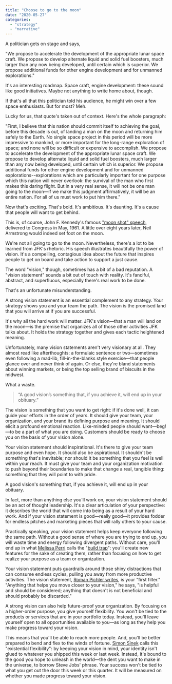 ```yaml
---
title: "Choose to go to the moon"
date: "2020-05-27"
categories: 
  - "strategy"
  - "narrative"
---
```


A politician gets on stage and says,

"We propose to accelerate the development of the appropriate lunar space craft. We propose to develop alternate liquid and solid fuel boosters, much larger than any now being developed, until certain which is superior. We propose additional funds for other engine development and for unmanned explorations."

It's an interesting roadmap. Space craft, engine development: these sound like good initiatives. Maybe not anything to write home about, though.

If that's all that this politician told his audience, he might win over a few space enthusiasts. But for most? Meh.

Lucky for us, that quote's taken out of context. Here's the whole paragraph:

"First, I believe that this nation should commit itself to achieving the goal, before this decade is out, of landing a man on the moon and returning him safely to the Earth. No single space project in this period will be more impressive to mankind, or more important for the long-range exploration of space; and none will be so difficult or expensive to accomplish. We propose to accelerate the development of the appropriate lunar space craft. We propose to develop alternate liquid and solid fuel boosters, much larger than any now being developed, until certain which is superior. We propose additional funds for other engine development and for unmanned explorations--explorations which are particularly important for one purpose which this nation will never overlook: the survival of the man who first makes this daring flight. But in a very real sense, it will not be one man going to the moon—if we make this judgment affirmatively, it will be an entire nation. For all of us must work to put him there."

Now that's exciting. That's bold. It's ambitious. It's daunting. It's a cause that people will want to get behind.

This is, of course, John F. Kennedy's famous ["moon shot" speech](https://www.space.com/11772-president-kennedy-historic-speech-moon-space.html), delivered to Congress in May, 1961. A little over eight years later, Neil Armstrong would indeed set foot on the moon.

We're not all going to go to the moon. Nevertheless, there's a lot to be learned from JFK's rhetoric. His speech illustrates beautifully the power of vision. It's a compelling, contagious idea about the future that inspires people to get on board and take action to support a just cause.

The word "vision," though, sometimes has a bit of a bad reputation. A "vision statement" sounds a bit out of touch with reality. It's fanciful, abstract, and superfluous, especially there's real work to be done.

That's an unfortunate misunderstanding.

A strong vision statement is an essential complement to any strategy. Your strategy shows you and your team the path. The vision is the promised land that you will arrive at if you are successful.

It's why all the hard work will matter. JFK's vision—that a man will land on the moon—is the premise that organizes all of those other activities JFK talks about. It holds the strategy together and gives each tactic heightened meaning.

Unfortunately, many vision statements aren't very visionary at all. They almost read like afterthoughts: a formulaic sentence or two—sometimes even following a mad-lib, fill-in-the-blanks style exercise—that people glance over and never think of again. Or else, they're bland statements about winning markets, or being the top selling brand of biscuits in the midwest.

What a waste.

> “A good vision’s something that, if you achieve it, will end up in your obituary.”

The vision is something that you want to get right: if it's done well, it can guide your efforts in the order of years. It should give your team, your organization, and your brand its defining purpose and meaning. It should elicit a profound emotional reaction. Like-minded people should want—beg!—to be a part of what you are doing. Customers should be ready to choose you on the basis of your vision alone.

Your vision statement should inspirational. It's there to give your team purpose and even hope. It should also be aspirational. It shouldn't be something that's inevitable; nor should it be something that you feel is well within your reach. It must give your team and your organization motivation to push beyond their boundaries to make that change a real, tangible thing: something that they will point to with pride.

A good vision's something that, if you achieve it, will end up in your obituary.

In fact, more than anything else you'll work on, your vision statement should be an act of thought leadership. It's a clear articulation of your perspective: it describes the world that will come into being as a result of your hard work. And if your vision statement is good—really good—it provides fodder for endless pitches and marketing pieces that will rally others to your cause.

Practically speaking, your vision statement helps keep everyone following the same path. Without a good sense of where you are trying to end up, you will waste time and energy following divergent paths. Without care, you'll end up in what [Melissa Perri](https://melissaperri.com/blog/2014/08/05/the-build-trap) calls the "[build trap](https://amzn.to/3goV0RY)": you'll create new features for the sake of creating them, rather than focusing on how to get realize your purpose as a team or organization.

Your vision statement puts guardrails around those shiny distractions that can consume endless cycles, pulling you away from more productive activities. The vision statement, [Roman Pichler writes](https://www.romanpichler.com/blog/tips-for-writing-compelling-product-vision/), is your "first filter." "Anything that helps you move closer to your vision," he says, "is helpful and should be considered; anything that doesn't is not beneficial and should probably be discarded."

A strong vision can also help future-proof your organization. By focusing on a higher-order purpose, you give yourself flexibility. You won't be tied to the products or services that are in your portfolio today. Instead, you'll leave yourself open to all opportunities available to you—as long as they help you make progress toward your vision.

This means that you'll be able to reach more people. And, you'll be better prepared to bend and flex to the winds of fortune. [Simon Sinek](https://amzn.to/3c7eFm7) calls this "existential flexibility": by keeping your vision in mind, your identity isn't glued to whatever you shipped this week or last week. Instead, it's bound to the good you hope to unleash in the world—the dent you want to make in the universe, to borrow Steve Jobs' phrase. Your success won't be tied to what you get out the door this week or this quarter. It will be measured on whether you made progress toward your vision.
